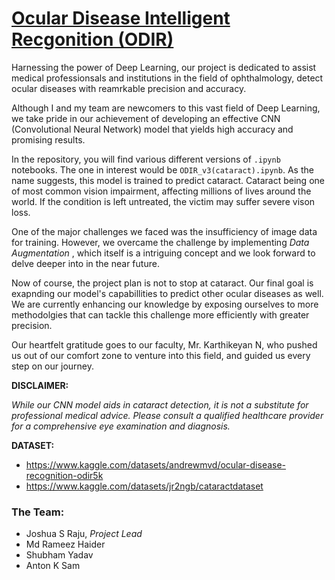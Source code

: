 # <u>Ocular Disease Intelligent Recgonition (ODIR)</u>


Harnessing the power of Deep Learning, our project is dedicated to assist medical professionsals and institutions in the field of ophthalmology, detect ocular diseases with reamrkable precision and accuracy.


Although I and my team are newcomers to this vast field of Deep Learning, we take pride in our achievement of developing an effective CNN (Convolutional Neural Network) model that yields high accuracy and promising results.

In the repository, you will find various different versions of `.ipynb` notebooks. The one in interest would be `ODIR_v3(cataract).ipynb`. As the name suggests, this model is trained to predict cataract. Cataract being one of most common vision impairment, affecting millions of lives around the world. If the condition is left untreated, the victim may suffer severe vison loss.

One of the major challenges we faced was the insufficiency of image data for training. However, we overcame the challenge by implementing *Data Augmentation* , which itself is a intriguing concept and we look forward to delve deeper into in the near future.


Now of course, the project plan is not to stop at cataract. Our final goal is exapnding our model's capabillities to predict other ocular diseases as well. We are currently enhancing our knowledge by exposing ourselves to more methodolgies that can tackle this challenge more efficiently with greater precision.


Our heartfelt gratitude goes to our faculty, Mr. Karthikeyan N, who pushed us out of our comfort zone to venture into this field, and guided us every step on our journey.

**DISCLAIMER:**

*While our CNN model aids in cataract detection, it is not a substitute for professional medical advice. Please consult a qualified healthcare provider for a comprehensive eye examination and diagnosis.*

**DATASET:**

- https://www.kaggle.com/datasets/andrewmvd/ocular-disease-recognition-odir5k 
- https://www.kaggle.com/datasets/jr2ngb/cataractdataset
### The Team:
- Joshua S Raju, *Project Lead*
-  Md Rameez Haider
-  Shubham Yadav
-  Anton K Sam